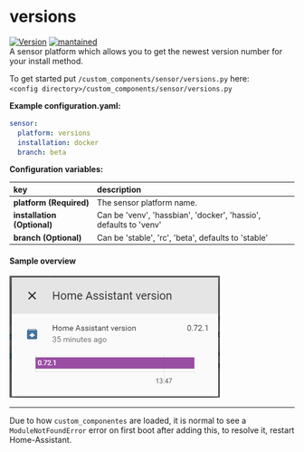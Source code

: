 # versions
  
[![Version](https://img.shields.io/badge/version-0.0.2-green.svg?style=for-the-badge)](#) [![mantained](https://img.shields.io/maintenance/yes/2018.svg?style=for-the-badge)](#)   
A sensor platform which allows you to get the newest version number for your install method.
  
To get started put `/custom_components/sensor/versions.py` here:  
`<config directory>/custom_components/sensor/versions.py`  
  
**Example configuration.yaml:**
```yaml
sensor:
  platform: versions
  installation: docker
  branch: beta
```
**Configuration variables:**  
  
key | description  
:--- | :---  
**platform (Required)** | The sensor platform name.  
**installation (Optional)** | Can be 'venv', 'hassbian', 'docker', 'hassio', defaults to 'venv'  
**branch (Optional)** | Can be 'stable', 'rc', 'beta', defaults to 'stable'  
  
#### Sample overview
![Sample overview](overview.png)
  
  
  
***
Due to how `custom_componentes` are loaded, it is normal to see a `ModuleNotFoundError` error on first boot after adding this, to resolve it, restart Home-Assistant.